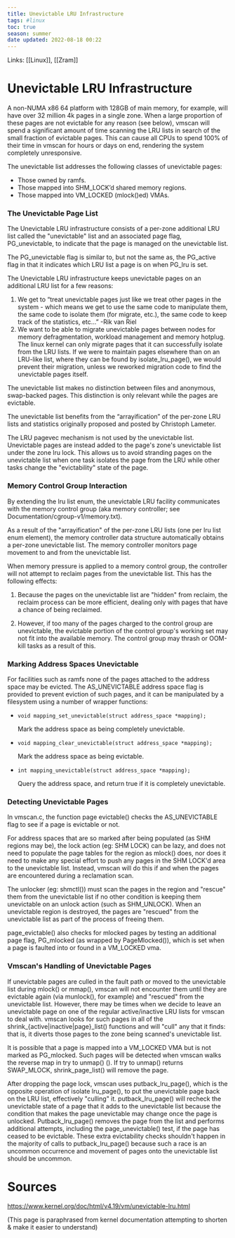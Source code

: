 ```yaml
---
title: Unevictable LRU Infrastructure
tags: #linux
toc: true
season: summer
date updated: 2022-08-18 00:22
---
```


Links: [[Linux]], [[Zram]]

# Unevictable LRU Infrastructure

A non-NUMA x86 64 platform with 128GB of main memory, for example, will have over 32 million 4k pages in a single zone. When a large proportion of these pages are not evictable for any reason (see below), vmscan will spend a significant amount of time scanning the LRU lists in search of the small fraction of evictable pages. This can cause all CPUs to spend 100% of their time in vmscan for hours or days on end, rendering the system completely unresponsive.

The unevictable list addresses the following classes of unevictable pages:

- Those owned by ramfs.
- Those mapped into SHM_LOCK’d shared memory regions.
- Those mapped into VM_LOCKED (mlock()ed) VMAs.

### The Unevictable Page List

The Unevictable LRU infrastructure consists of a per-zone additional LRU list called the "unevictable" list and an associated page flag, PG_unevictable, to indicate that the page is managed on the unevictable list.

The PG_unevictable flag is similar to, but not the same as, the PG_active flag in that it indicates which LRU list a page is on when PG_lru is set.

The Unevictable LRU infrastructure keeps unevictable pages on an additional LRU list for a few reasons:

1. We get to “treat unevictable pages just like we treat other pages in the system - which means we get to use the same code to manipulate them, the same code to isolate them (for migrate, etc.), the same code to keep track of the statistics, etc...” -Rik van Riel
2. We want to be able to migrate unevictable pages between nodes for memory defragmentation, workload management and memory hotplug. The linux kernel can only migrate pages that it can successfully isolate from the LRU lists. If we were to maintain pages elsewhere than on an LRU-like list, where they can be found by isolate_lru_page(), we would prevent their migration, unless we reworked migration code to find the unevictable pages itself.

The unevictable list makes no distinction between files and anonymous, swap-backed pages. This distinction is only relevant while the pages are evictable.

The unevictable list benefits from the “arrayification” of the per-zone LRU lists and statistics originally proposed and posted by Christoph Lameter.

The LRU pagevec mechanism is not used by the unevictable list. Unevictable pages are instead added to the page's zone's unevictable list under the zone lru lock. This allows us to avoid stranding pages on the unevictable list when one task isolates the page from the LRU while other tasks change the "evictability" state of the page.

### Memory Control Group Interaction

By extending the lru list enum, the unevictable LRU facility communicates with the memory control group (aka memory controller; see Documentation/cgroup-v1/memory.txt).

As a result of the "arrayification" of the per-zone LRU lists (one per lru list enum element), the memory controller data structure automatically obtains a per-zone unevictable list. The memory controller monitors page movement to and from the unevictable list.

When memory pressure is applied to a memory control group, the controller will not attempt to reclaim pages from the unevictable list. This has the following effects:

1. Because the pages on the unevictable list are "hidden" from reclaim, the reclaim process can be more efficient, dealing only with pages that have a chance of being reclaimed.

2. However, if too many of the pages charged to the control group are unevictable, the evictable portion of the control group's working set may not fit into the available memory. The control group may thrash or OOM-kill tasks as a result of this.

### Marking Address Spaces Unevictable

For facilities such as ramfs none of the pages attached to the address space may be evicted. The AS_UNEVICTABLE address space flag is provided to prevent eviction of such pages, and it can be manipulated by a filesystem using a number of wrapper functions:

- `void mapping_set_unevictable(struct address_space *mapping);`

  Mark the address space as being completely unevictable.

- `void mapping_clear_unevictable(struct address_space *mapping);`

  Mark the address space as being evictable.

- `int mapping_unevictable(struct address_space *mapping);`

  Query the address space, and return true if it is completely unevictable.

### Detecting Unevictable Pages

In vmscan.c, the function page evictable() checks the AS_UNEVICTABLE flag to see if a page is evictable or not.

For address spaces that are so marked after being populated (as SHM regions may be), the lock action (eg: SHM LOCK) can be lazy, and does not need to populate the page tables for the region as mlock() does, nor does it need to make any special effort to push any pages in the SHM LOCK'd area to the unevictable list. Instead, vmscan will do this if and when the pages are encountered during a reclamation scan.

The unlocker (eg: shmctl()) must scan the pages in the region and "rescue" them from the unevictable list if no other condition is keeping them unevictable on an unlock action (such as SHM_UNLOCK). When an unevictable region is destroyed, the pages are "rescued" from the unevictable list as part of the process of freeing them.

page_evictable() also checks for mlocked pages by testing an additional page flag, PG_mlocked (as wrapped by PageMlocked()), which is set when a page is faulted into or found in a VM_LOCKED vma.

### Vmscan's Handling of Unevictable Pages

If unevictable pages are culled in the fault path or moved to the unevictable list during mlock() or mmap(), vmscan will not encounter them until they are evictable again (via munlock(), for example) and "rescued" from the unevictable list. However, there may be times when we decide to leave an unevictable page on one of the regular active/inactive LRU lists for vmscan to deal with. vmscan looks for such pages in all of the shrink_{active|inactive|page}_list() functions and will "cull" any that it finds: that is, it diverts those pages to the zone being scanned's unevictable list.

It is possible that a page is mapped into a VM_LOCKED VMA but is not marked as PG_mlocked. Such pages will be detected when vmscan walks the reverse map in try to unmap() (). If try to unmap() returns SWAP_MLOCK, shrink_page_list() will remove the page.

After dropping the page lock, vmscan uses putback_lru_page(), which is the opposite operation of isolate lru_page(), to put the unevictable page back on the LRU list, effectively "culling" it. putback_lru_page() will recheck the unevictable state of a page that it adds to the unevictable list because the condition that makes the page unevictable may change once the page is unlocked. Putback_lru_page() removes the page from the list and performs additional attempts, including the page_unevictable() test, if the page has ceased to be evictable. These extra evictability checks shouldn't happen in the majority of calls to putback_lru_page() because such a race is an uncommon occurrence and movement of pages onto the unevictable list should be uncommon.

# Sources

<https://www.kernel.org/doc/html/v4.19/vm/unevictable-lru.html>

(This page is paraphrased from kernel documentation attempting to shorten & make it easier to understand)
